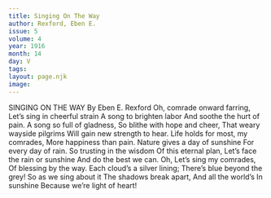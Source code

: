 ```yaml
---
title: Singing On The Way
author: Rexford, Eben E.
issue: 5
volume: 4
year: 1916
month: 14
day: V
tags:
layout: page.njk
image:
---
```

SINGING ON THE WAY    By Eben E. Rexford       Oh, comrade onward farring,    Let’s sing in cheerful strain    A song to brighten labor    And soothe the hurt of pain.    A song so full of gladness,    So blithe with hope and cheer,    That weary wayside pilgrims    Will gain new strength to hear.       Life holds for most, my comrades,    More happiness than pain.    Nature gives a day of sunshine    For every day of rain.    So trusting in the wisdom    Of this eternal plan,    Let’s face the rain or sunshine    And do the best we can.       Oh, Let’s sing my comrades,    Of blessing by the way.    Each cloud’s a silver lining;    There’s blue beyond the grey!    So as we sing about it    The shadows break apart,    And all the world’s    In sunshine Because we’re light of heart! 
